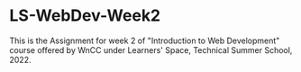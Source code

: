 # LS-WebDev-Week2

This is the Assignment for week 2 of "Introduction to Web Development" course offered by WnCC under Learners' Space, Technical Summer School, 2022. 
